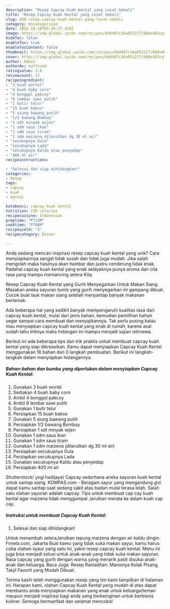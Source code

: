 ```yaml
---
description: "Resep Capcay Kuah Kental yang Lezat Sekali"
title: "Resep Capcay Kuah Kental yang Lezat Sekali"
slug: 650-resep-capcay-kuah-kental-yang-lezat-sekali
category: Uncategorized
date: 2022-10-18T05:36:27.429Z
image: https://img-global.cpcdn.com/recipes/64d407c16a053217/680x482cq70/capcay-kuah-kental-foto-resep-utama.jpg
hideToc: false
enableToc: true
enableTocContent: false
thumbnail: https://img-global.cpcdn.com/recipes/64d407c16a053217/680x482cq70/capcay-kuah-kental-foto-resep-utama.jpg
cover: https://img-global.cpcdn.com/recipes/64d407c16a053217/680x482cq70/capcay-kuah-kental-foto-resep-utama.jpg
author: Admin
authorAv: notfound
ratingvalue: 3.6
reviewcount: 17
recipeingredient:
- "3 buah wortel"
- "4 buah baby corn"
- "4 bonggol pakcoy"
- "6 lembar sawi putih"
- "1 butir telur"
- "15 buah bakso"
- "5 siung bawang putih"
- "1/2 bawang Bombay"
- "1 sdt minyak wijen"
- "1 sdm saus ikan"
- "1 sdm saus tiram"
- "1 sdm maizena dilarutkan dg 30 ml air"
- "secukupnya Gula"
- "secukupnya Lada"
- "secukupnya Kaldu atau penyedap"
- "400 ml air"
recipeinstructions:

- "Selesai dan siap dihidangkan!"
categories:
- Resep
tags:
- capcay
- kuah
- kental

katakunci: capcay kuah kental 
nutrition: 230 calories
recipecuisine: Indonesian
preptime: "PT15M"
cooktime: "PT46M"
recipeyield: "2"
recipecategory: Dinner

---
```





Anda sedang mencari inspirasi resep capcay kuah kental yang unik? Cara menyiapkannya sangat tidak susah dan tidak juga mudah. Jika salah mengolah maka hasilnya akan hambar dan justru cenderung tidak enak. Padahal capcay kuah kental yang enak selayaknya punya aroma dan cita rasa yang mampu memancing selera Kita.





Resep Capcay Kuah Kental yang Gurih Menyegarkan Untuk Makan Siang. Masakan aneka sayuran tumis yang gurih menyegarkan ini gampang dibuat. Cocok buat lauk makan siang setelah menyantap banyak makanan berlemak.

Ada beberapa hal yang sedikit banyak mempengaruhi kualitas rasa dari capcay kuah kental, mulai dari jenis bahan, kemudian pemilihan bahan segar sampai cara membuat dan menyajikannya. Tak perlu pusing kalau mau menyiapkan capcay kuah kental yang enak di rumah, karena asal sudah tahu triknya maka hidangan ini mampu menjadi sajian istimewa.






Berikut ini ada beberapa tips dan trik praktis untuk membuat capcay kuah kental yang siap dikreasikan. Kamu dapat menyiapkan Capcay Kuah Kental menggunakan 16 bahan dan 0 langkah pembuatan. Berikut ini langkah-langkah dalam menyiapkan hidangannya.

<!--inarticleads1-->

##### Bahan-bahan dan bumbu yang diperlukan dalam menyiapkan Capcay Kuah Kental:

1. Gunakan 3 buah wortel
1. Sediakan 4 buah baby corn
1. Ambil 4 bonggol pakcoy
1. Ambil 6 lembar sawi putih
1. Gunakan 1 butir telur
1. Persiapkan 15 buah bakso
1. Gunakan 5 siung bawang putih
1. Persiapkan 1/2 bawang Bombay
1. Persiapkan 1 sdt minyak wijen
1. Gunakan 1 sdm saus ikan
1. Gunakan 1 sdm saus tiram
1. Gunakan 1 sdm maizena (dilarutkan dg 30 ml air)
1. Persiapkan secukupnya Gula
1. Persiapkan secukupnya Lada
1. Gunakan secukupnya Kaldu atau penyedap
1. Persiapkan 400 ml air


Shutterstock/ yogi hadijaya) Capcay sederhana aneka sayuran kuah kental untuk santap siang. KOMPAS.com - Beragam sayur yang mengandung gizi dapat kamu santap saat sedang sakit atau badan mulai terasa lelah. Salah satu olahan sayuran adalah capcay. Tips untuk membuat cap cay kuah kental agar maizena tidak menggumpal ,larutkan merata ke dalam kuah cap cay. 

<!--inarticleads2-->

##### Instruksi untuk membuat Capcay Kuah Kental:


1. Selesai dan siap dihidangkan!

Untuk menambah selera,larutkan tepung maizena dengan air kaldu dingin. Fimela.com, Jakarta Buat kamu yang tidak suka makan sayur, kamu harus coba olahan syaur yang satu ini, yakni resep capcay kuah kental. Menu ini juga bisa menjadi solusi untuk anak-anak yang tidak suka makan sayuran. Rasa capcay yang gurih dengan warna yang menarik pasti disukai anak-anak dan keluarga. Baca Juga: Resep Ramadhan: Manisnya Kolak Pisang, Takjil Favorit yang Mudah Dibuat. 

Terima kasih telah menggunakan resep yang tim kami tampilkan di halaman ini. Harapan kami, olahan Capcay Kuah Kental yang mudah di atas dapat membantu anda menyiapkan makanan yang enak untuk keluarga/teman maupun menjadi inspirasi bagi anda yang berkeinginan untuk berbisnis kuliner. Semoga bermanfaat dan selamat mencoba!

